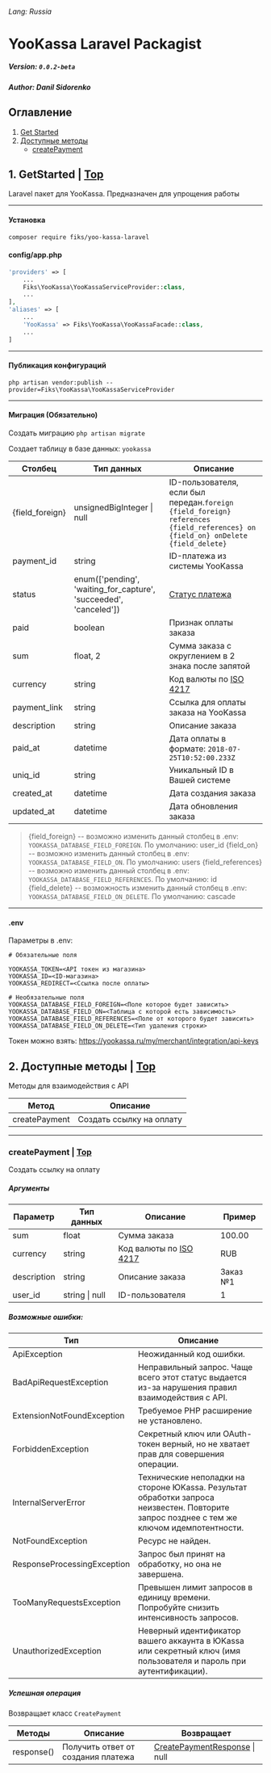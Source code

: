 ###### Lang: Russia

# YooKassa Laravel Packagist

##### Version: `0.0.2-beta`

##### Author: Danil Sidorenko

## <a name="list"></a>Оглавление

1. [Get Started](#getStarted)
2. [Доступные методы](#methods)
   * [createPayment](#methods-create-payment)

## <a name="getStarted"></a>1. GetStarted | [Top](#list)
Laravel пакет для YooKassa. Предназначен для упрощения работы

---

####  Установка
`composer require fiks/yoo-kassa-laravel`


#### config/app.php

```php
'providers' => [
	...
	Fiks\YooKassa\YooKassaServiceProvider::class,
	...
],
'aliases' => [
	...
	'YooKassa' => Fiks\YooKassa\YooKassaFacade::class,
	...
]
```



---
#### Публикация конфигураций
`php artisan vendor:publish --provider=Fiks\YooKassa\YooKassaServiceProvider`

---
#### Миграция (Обязательно)
Создать миграцию
`php artisan migrate`

Создает таблицу в базе данных: `yookassa`

|Столбец|Тип данных|Описание|
|--|--|--|
|{field_foreign}|unsignedBigInteger \| null | ID-пользователя, если был передан.`foreign {field_foreign} references {field_references} on {field_on} onDelete {field_delete}`
|payment_id|string|ID-платежа из системы YooKassa
|status|enum(['pending', 'waiting_for_capture', 'succeeded', 'canceled'])|[Статус платежа](https://yookassa.ru/developers/payments/payment-process#lifecycle)|
|paid|boolean|Признак оплаты заказа
|sum|float, 2|Сумма заказа с округлением в 2 знака после запятой
|currency|string|Код валюты по [ISO 4217](https://index.minfin.com.ua/reference/currency/code/)
|payment_link|string|Ссылка для оплаты заказа на YooKassa
|description|string|Описание заказа
|paid_at|datetime|Дата оплаты в формате: `2018-07-25T10:52:00.233Z`|
|uniq_id|string|Уникальный ID в Вашей системе
|created_at|datetime|Дата создания заказа
|updated_at|datetime|Дата обновления заказа

> {field_foreign} -- возможно изменить данный столбец в .env: `YOOKASSA_DATABASE_FIELD_FOREIGN`. По умолчанию: user_id
> {field_on} -- возможно изменить данный столбец в .env: `YOOKASSA_DATABASE_FIELD_ON`. По умолчанию: users
> {field_references} -- возможно изменить данный столбец в .env: `YOOKASSA_DATABASE_FIELD_REFERENCES`. По умолчанию: id
> {field_delete} -- возможность изменить данный столбец в .env: `YOOKASSA_DATABASE_FIELD_ON_DELETE`. По умолчанию: cascade

---
#### .env
Параметры в .env:
```env
# Обязательные поля

YOOKASSA_TOKEN=<API токен из магазина>
YOOKASSA_ID=<ID-магазина>
YOOKASSA_REDIRECT=<Ссылка после оплаты>

# Необязательные поля
YOOKASSA_DATABASE_FIELD_FOREIGN=<Поле которое будет зависить>
YOOKASSA_DATABASE_FIELD_ON=<Таблица с которой есть зависимость>
YOOKASSA_DATABASE_FIELD_REFERENCES=<Поле от которого будет зависить>
YOOKASSA_DATABASE_FIELD_ON_DELETE=<Тип удаления строки>
```
Токен можно взять: https://yookassa.ru/my/merchant/integration/api-keys

## <a name="methods"></a> 2. Доступные методы | [Top](#list)
Методы для взаимодействия с API

|Метод|Описание|
|--|--|
|createPayment|Создать ссылку на оплату

---

### <a name="methods-create-payment"></a> createPayment | [Top](#list)

Создать ссылку на оплату

##### Аргументы

|Параметр|Тип данных|Описание|Пример|
|--|--|--|--|
|sum|float|Сумма заказа|100.00|
|currency|string|Код валюты по [ISO 4217](https://index.minfin.com.ua/reference/currency/code/)|RUB
|description|string|Описание заказа|Заказ №1
|user_id|string \| null|ID-пользователя|1

##### Возможные ошибки:
|Тип|Описание|
|--|--|
|ApiException|Неожиданный код ошибки.
|BadApiRequestException|Неправильный запрос. Чаще всего этот статус выдается из-за нарушения правил взаимодействия с API.
|ExtensionNotFoundException|Требуемое PHP расширение не установлено.
|ForbiddenException|Секретный ключ или OAuth-токен верный, но не хватает прав для совершения операции.
|InternalServerError|Технические неполадки на стороне ЮKassa. Результат обработки запроса неизвестен. Повторите запрос позднее с тем же ключом идемпотентности.|
|NotFoundException|Ресурс не найден.|
|ResponseProcessingException|Запрос был принят на обработку, но она не завершена.|
|TooManyRequestsException|Превышен лимит запросов в единицу времени. Попробуйте снизить интенсивность запросов.|
|UnauthorizedException|Неверный идентификатор вашего аккаунта в ЮKassa или секретный ключ (имя пользователя и пароль при аутентификации).|

##### Успешная операция
Возвращает класс `CreatePayment`

|Методы|Описание|Возвращает|
|--|--|--|
|response()|Получить ответ от создания платежа|[CreatePaymentResponse](https://github.com/yoomoney/yookassa-sdk-php/blob/master/docs/classes/YooKassa-Request-Payments-CreatePaymentResponse.md#methods) \| null